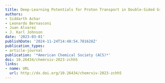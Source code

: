 ```yaml
---
title: Deep-Learning Potentials for Proton Transport in Double-Sided Graphanol
authors:
- Siddarth Achar
- Leonardo Bernasconi
- Juan Alvarez
- J. Karl Johnson
date: '2023-03-01'
publishDate: '2024-11-24T14:48:54.781628Z'
publication_types:
- article-journal
publication: '*American Chemical Society (ACS)*'
doi: 10.26434/chemrxiv-2023-zchh5
links:
- name: URL
  url: http://dx.doi.org/10.26434/chemrxiv-2023-zchh5
---
```


